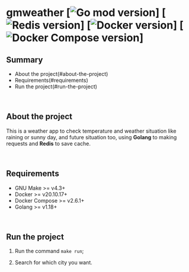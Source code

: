 # gmweather [![Go mod version](https://img.shields.io/github/go-mod/go-version/marcos-dev88/gmweather?color=%2329D6D8&logo=Go&logoColor=%2329D6D8&style=flat)] [![Redis version](https://img.shields.io/static/v1?label=Redis&message=v8&style=flat&logo=redis&logoColor=d00011&color=d00011&labelColor=464B4F)] [![Docker version](https://img.shields.io/static/v1?label=Docker&message=v20.10.17&style=flat&logo=Docker&logoColor=00ADD8&color=00ADD8&labelColor=464B4F)] [![Docker Compose version](https://img.shields.io/static/v1?label=Docker%20Compose&message=v2.6.1&style=flat&logo=Docker&logoColor=CA7DD3&color=CA7DD3&labelColor=464B4F)]

## Summary
- About the project(#about-the-project)
- Requirements(#requirements)
- Run the project(#run-the-project)

<br>

## About the project
This is a weather app to check temperature and weather situation like raining or sunny day, and future situation too, using **Golang** to making requests and **Redis** to save cache.

<br>

## Requirements
* GNU Make >= v4.3+
* Docker >= v20.10.17+
* Docker Compose >= v2.6.1+
* Golang >= v1.18+

<br>

## Run the project

1. Run the command `make run`;

2. Search for which city you want.
